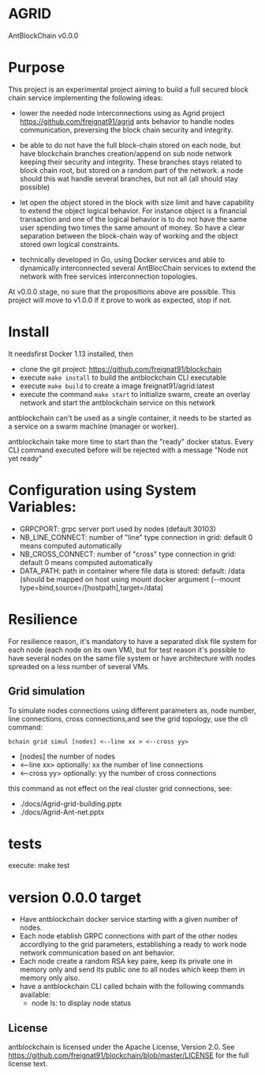 # AGRID

AntBlockChain v0.0.0

# Purpose

This project is an experimental project aiming to build a full secured block chain service implementing the following ideas:

- lower the needed node interconnections using as Agrid project https://github.com/freignat91/agrid ants behavior to handle nodes communication, preversing the block chain security and integrity.

- be able to do not have the full block-chain stored on each node, but have blockchain branches creation/append on sub node network keeping their security and integrity. These branches stays related to block chain root, but stored on a random part of the network. a node should this wat handle several branches, but not all (all should stay possible)

- let open the object stored in the block with size limit and have capability to extend the object logical behavior. For instance object is a financial transaction and one of the logical behavior is to do not have the same user spending two times the same amount of money. So have a clear separation between the block-chain way of working and the object stored own logical constraints.

- technically developed in Go, using Docker services and able to dynamically interconnected several AntBlocChain services to extend the network with free services interconnection topologies.


At v0.0.0 stage, no sure that the propositions above are possible. This project will move to v1.0.0 if it prove to work as expected, stop if not.


# Install

It needsfirst Docker 1.13 installed, then

- clone the git project: https://github.com/freignat91/blockchain
- execute `make install` to build the antblockchain CLI executable
- execute `make build` to create a image freignat91/agrid:latest
- execute the command `make start` to initialize swarm, create an overlay network and start the antblockchain service on this network

antblockchain can't be used as a single container, it needs to be started as a service on a swarm machine (manager or worker).


antblockchain take more time to start than the "ready" docker status. Every CLI command executed before will be rejected with a message "Node not yet ready"


# Configuration using System Variables:


- GRPCPORT:               grpc server port used by nodes (default 30103)
- NB_LINE_CONNECT:        number of "line" type connection in grid: default 0 means computed automatically
- NB_CROSS_CONNECT:       number of "cross" type connection in grid: default 0 means computed automatically
- DATA_PATH:              path in container where file data is stored: default: /data (should be mapped on host using mount docker argument (--mount type=bind,source=/[hostpath],target=/data)


# Resilience

For resilience reason, it's mandatory to have a separated disk file system for each node (each node on its own VM), but for test reason it's possible to have several nodes on the same file system or have architecture with nodes spreaded on a less number of several VMs.


## Grid simulation

To simulate nodes connections using different parameters as, node number, line connections, cross connections,and see the grid topology, use the cli command:

`bchain grid simul [nodes] <--line xx > <--cross yy>`
- [nodes] the number of nodes
- <--line xx> optionally: xx the number of line connections 
- <--cross yy> optionally: yy the number of cross connections 

this command as not effect on the real cluster grid connections, see:
- ./docs/Agrid-grid-building.pptx
- ./docs/Agrid-Ant-net.pptx


# tests

execute: make test


# version 0.0.0 target

- Have antblockchain docker service starting with a given number of nodes. 
- Each node etablish GRPC connections with part of the other nodes accordlying to the grid parameters, establishing a ready to work node network communication based on ant behavior.
- Each node create a random RSA key paire, keep its private one in memory only and send its public one to all nodes which keep them in memory only also.
- have a antblockchain CLI called bchain with the following commands available:
    - node ls: to display node status


## License

antblockchain is licensed under the Apache License, Version 2.0. See https://github.com/freignat91/blockchain/blob/master/LICENSE
for the full license text.
